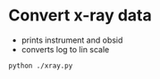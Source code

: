 # Convert x-ray data

- prints instrument and obsid
- converts log to lin scale

```
python ./xray.py
```
